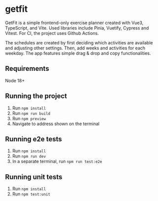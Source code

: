 # getfit
GetFit is a simple frontend-only exercise planner created with Vue3, TypeScript, and Vite. Used libraries include Pinia, Vuetify, Cypress and Vitest. For CI, the project uses Github Actions.

The schedules are created by first deciding which activities are available and adjusting other settings. Then, add weeks and activities for each weekday. The app features simple drag & drop and copy functionalities.

## Requirements

Node 18+

## Running the project

1. Run `npm install`
2. Run `npm run build`
3. Run `npm preview`
4. Navigate to address shown on the terminal

## Running e2e tests

1. Run `npm install`
2. Run `npm run dev`
3. In a separate terminal, run `npm run test:e2e`

## Running unit tests

1. Run `npm install`
2. Run `npm test:unit`
